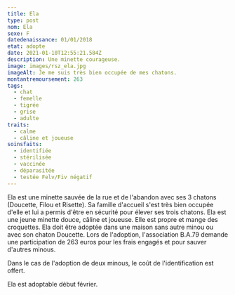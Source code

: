 ```yaml
---
title: Ela
type: post
nom: Ela
sexe: F
datedenaissance: 01/01/2018
etat: adopte
date: 2021-01-10T12:55:21.584Z
description: Une minette courageuse.
image: images/rsz_ela.jpg
imageAlt: Je me suis très bien occupée de mes chatons.
montantremoursement: 263
tags:
  - chat
  - femelle
  - tigrée
  - grise
  - adulte
traits:
  - calme
  - câline et joueuse
soinsfaits:
  - identifiée
  - stérilisée
  - vaccinée
  - déparasitée
  - testée Felv/Fiv négatif
---
```

Ela est une minette sauvée de la rue et de l'abandon avec ses 3 chatons (Doucette, Filou et Risette). Sa famille d'accueil s'est très bien occupée d'elle et lui a permis d'être en sécurité pour élever ses trois chatons. Ela est une jeune minette douce, câline et joueuse. Elle est propre et mange des croquettes. Ela doit être adoptée dans une maison sans autre minou ou avec son chaton Doucette. Lors de l'adoption, l'association B.A.79 demande une participation de 263 euros pour les frais engagés et pour sauver d'autres minous.

Dans le cas de l'adoption de deux minous, le coût de l'identification est offert. 

Ela est adoptable début février.